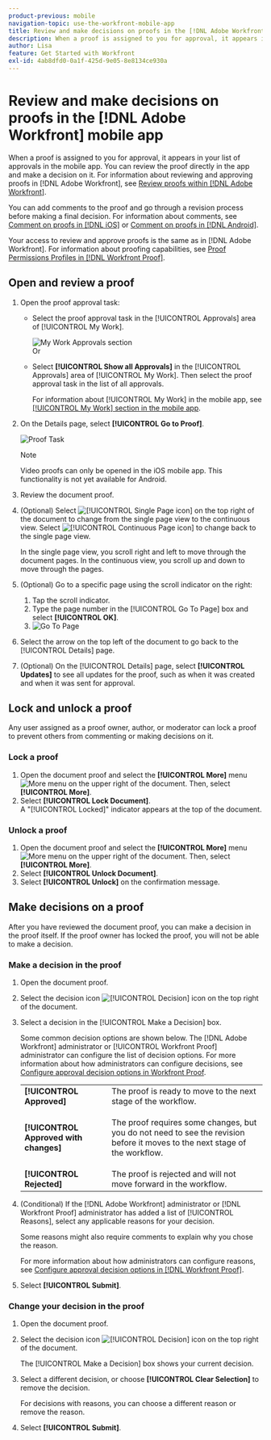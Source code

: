 ```yaml
---
product-previous: mobile
navigation-topic: use-the-workfront-mobile-app
title: Review and make decisions on proofs in the [!DNL Adobe Workfront] mobile app
description: When a proof is assigned to you for approval, it appears in your list of approvals in the mobile app. You can review the proof directly in the app and make a decision on it.
author: Lisa
feature: Get Started with Workfront
exl-id: 4ab8dfd0-0a1f-425d-9e05-8e8134ce930a
---
```

# Review and make decisions on proofs in the [!DNL Adobe Workfront] mobile app

When a proof is assigned to you for approval, it appears in your list of approvals in the mobile app. You can review the proof directly in the app and make a decision on it. For information about reviewing and approving proofs in [!DNL Adobe Workfront], see [Review proofs within [!DNL Adobe Workfront]](../../../review-and-approve-work/proofing/reviewing-proofs-within-workfront/review-proofs-in-wf.md).

You can add comments to the proof and go through a revision process before making a final decision. For information about comments, see [Comment on proofs in [!DNL iOS]](../../../workfront-basics/mobile-apps/using-the-workfront-mobile-app/comment-on-proofs-ios.md) or [Comment on proofs in [!DNL Android]](../../../workfront-basics/mobile-apps/using-the-workfront-mobile-app/comment-on-proofs-android.md).

Your access to review and approve proofs is the same as in [!DNL Adobe Workfront]. For information about proofing capabilities, see [Proof Permissions Profiles in [!DNL Workfront Proof]](../../../workfront-proof/wp-acct-admin/account-settings/proof-perm-profiles-in-wp.md).

## Open and review a proof

1. Open the proof approval task:

   * Select the proof approval task in the [!UICONTROL Approvals] area of [!UICONTROL My Work].

      ![My Work Approvals section](assets/mobile-mywork-approvals-338x482.png)\
      Or

   * Select **[!UICONTROL Show all Approvals]** in the [!UICONTROL Approvals] area of [!UICONTROL My Work]. Then select the proof approval task in the list of all approvals.

      For information about [!UICONTROL My Work] in the mobile app, see [[!UICONTROL My Work] section in the mobile app](../../../workfront-basics/mobile-apps/using-the-workfront-mobile-app/my-work-section-mobile.md).

1. On the Details page, select **[!UICONTROL Go to Proof]**.

   ![Proof Task](assets/mobile-prooftask1-338x516.png)

   >[!NOTE]
   >
   >Video proofs can only be opened in the iOS mobile app. This functionality is not yet available for Android.

1. Review the document proof.
1. (Optional) Select ![[!UICONTROL Single Page icon]](assets/mobile-proofpagingicon1-25x36.png) on the top right of the document to change from the single page view to the continuous view. Select ![[!UICONTROL Continuous Page icon]](assets/mobile-proofpagingicon2-25x25.png) to change back to the single page view.

   In the single page view, you scroll right and left to move through the document pages. In the continuous view, you scroll up and down to move through the pages.

1. (Optional) Go to a specific page using the scroll indicator on the right:

   1. Tap the scroll indicator.
   1. Type the page number in the [!UICONTROL Go To Page] box and select **[!UICONTROL OK]**.
   1. ![Go To Page](assets/mobile-gotopage-350x224.png)

1. Select the arrow on the top left of the document to go back to the [!UICONTROL Details] page.
1. (Optional) On the [!UICONTROL Details] page, select **[!UICONTROL Updates]** to see all updates for the proof, such as when it was created and when it was sent for approval.

## Lock and unlock a proof

Any user assigned as a proof owner, author, or moderator can lock a proof to prevent others from commenting or making decisions on it.

### Lock a proof

1. Open the document proof and select the **[!UICONTROL More]** menu ![More menu](assets/mobile-verticalmoremenu-20x33.png) on the upper right of the document. Then, select **[!UICONTROL More]**.
1. Select **[!UICONTROL Lock Document]**.\
   A "[!UICONTROL Locked]" indicator appears at the top of the document.

### Unlock a proof

1. Open the document proof and select the **[!UICONTROL More]** menu ![More menu](assets/mobile-verticalmoremenu-20x33.png) on the upper right of the document. Then, select **[!UICONTROL More]**.
1. Select **[!UICONTROL Unlock Document]**.
1. Select **[!UICONTROL Unlock]** on the confirmation message.

## Make decisions on a proof

After you have reviewed the document proof, you can make a decision in the proof itself. If the proof owner has locked the proof, you will not be able to make a decision.

### Make a decision in the proof

1. Open the document proof.
1. Select the decision icon ![[!UICONTROL Decision] icon](assets/mobile-proofcheckmarkdecisionicon-30x30.png) on the top right of the document.
1. Select a decision in the [!UICONTROL Make a Decision] box.

   Some common decision options are shown below. The [!DNL Adobe Workfront] administrator or [!UICONTROL Workfront Proof] administrator can configure the list of decision options. For more information about how administrators can configure decisions, see [Configure approval decision options in Workfront Proof](../../../workfront-proof/wp-acct-admin/account-settings/configure-approval-decision-in-wp.md).

   <table style="table-layout:auto"> 
    <col> 
    <col> 
    <tbody> 
     <tr> 
      <td role="rowheader"><strong>[!UICONTROL Approved]</strong></td> 
      <td>The proof is ready to move to the next stage of the workflow.</td> 
     </tr> 
     <tr> 
      <td role="rowheader"><strong>[!UICONTROL Approved with changes]</strong></td> 
      <td> <p>The proof requires some changes, but you do not need to see the revision before it moves to the next stage of the workflow.</p> </td> 
     </tr> 
     <tr> 
      <td role="rowheader"><strong>[!UICONTROL Rejected]</strong></td> 
      <td>The proof is rejected and will not move forward in the workflow.</td> 
     </tr> 
    </tbody> 
   </table>

1. (Conditional) If the [!DNL Adobe Workfront] administrator or [!DNL Workfront Proof] administrator has added a list of [!UICONTROL Reasons], select any applicable reasons for your decision.

   Some reasons might also require comments to explain why you chose the reason.

   For more information about how administrators can configure reasons, see  [Configure approval decision options in [!DNL Workfront Proof]](../../../workfront-proof/wp-acct-admin/account-settings/configure-approval-decision-in-wp.md).

1. Select **[!UICONTROL Submit]**.

### Change your decision in the proof

1. Open the document proof.
1. Select the decision icon ![[!UICONTROL Decision] icon](assets/mobile-proofcheckmarkdecisionicon-30x30.png) on the top right of the document.

   The [!UICONTROL Make a Decision] box shows your current decision.

1. Select a different decision, or choose **[!UICONTROL Clear Selection]** to remove the decision.

   For decisions with reasons, you can choose a different reason or remove the reason.

1. Select **[!UICONTROL Submit]**.

